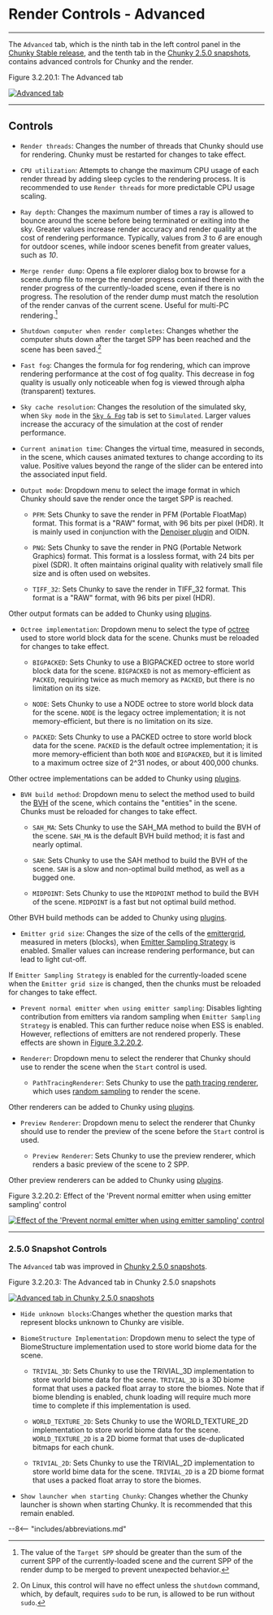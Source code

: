 # Render Controls - Advanced

---

The `Advanced` tab, which is the ninth tab in the left control panel in the [Chunky Stable release](../../../../getting_started/configuring_chunky_launcher#advanced-settings), and the tenth tab in the [Chunky 2.5.0 snapshots](../../../../getting_started/configuring_chunky_launcher#advanced-settings), contains advanced controls for Chunky and the render.

<div class="figure" id="figure-3-2-20-1">
  <p class="figure">
  Figure 3.2.20.1: The Advanced tab
  </p>
  <div class="figureimgcontainer">
    <a href="../../../../img/user_interface/render_controls/advanced_tab_2.4.x.png">
      <img class="figure" src="../../../../img/user_interface/render_controls/advanced_tab_2.4.x.png" alt="Advanced tab">
    </a>
  </div>
</div>

---

## Controls

- `Render threads`: Changes the number of threads that Chunky should use for rendering. Chunky must be restarted for changes to take effect.

- `CPU utilization`: Attempts to change the maximum CPU usage of each render thread by adding sleep cycles to the rendering process. It is recommended to use `Render threads` for more predictable CPU usage scaling.

- `Ray depth`: Changes the maximum number of times a ray is allowed to bounce around the scene before being terminated or exiting into the sky. Greater values increase render accuracy and render quality at the cost of rendering performance. Typically, values from *3* to *6* are enough for outdoor scenes, while indoor scenes benefit from greater values, such as *10*.

- `Merge render dump`: Opens a file explorer dialog box to browse for a scene.dump file to merge the render progress contained therein with the render progress of the currently-loaded scene, even if there is no progress. The resolution of the render dump must match the resolution of the render canvas of the current scene. Useful for multi-PC rendering.[^1]

- `Shutdown computer when render completes`: Changes whether the computer shuts down after the target SPP has been reached and the scene has been saved.[^2]

- `Fast fog`: Changes the formula for fog rendering, which can improve rendering performance at the cost of fog quality. This decrease in fog quality is usually only noticeable when fog is viewed through alpha (transparent) textures.

- `Sky cache resolution`: Changes the resolution of the simulated sky, when `Sky mode` in the [`Sky & Fog`](../sky_and_fog#sky-mode-settings) tab is set to `Simulated`. Larger values increase the accuracy of the simulation at the cost of render performance.

- `Current animation time`: Changes the virtual time, measured in seconds, in the scene, which causes animated textures to change according to its value. Positive values beyond the range of the slider can be entered into the associated input field.

- `Output mode`: Dropdown menu to select the image format in which Chunky should save the render once the target SPP is reached.

    - `PFM`: Sets Chunky to save the render in PFM (Portable FloatMap) format. This format is a "RAW" format, with 96 bits per pixel (HDR). It is mainly used in conjunction with the [Denoiser plugin](../../../../plugins/plugin_list#denoising-plugin) and OIDN.
    
    - `PNG`: Sets Chunky to save the render in PNG (Portable Network Graphics) format. This format is a lossless format, with 24 bits per pixel (SDR). It often maintains original quality with relatively small file size and is often used on websites.

    - `TIFF_32`: Sets Chunky to save the render in TIFF_32 format. This format is a "RAW" format, with 96 bits per pixel (HDR).

Other output formats can be added to Chunky using [plugins](../../../../plugins/chunky_plugins).

- `Octree implementation`: Dropdown menu to select the type of [octree](../../../technical/scene_format#octree) used to store world block data for the scene. Chunks must be reloaded for changes to take effect.

    - `BIGPACKED`: Sets Chunky to use a BIGPACKED octree to store world block data for the scene. `BIGPACKED` is not as memory-efficient as `PACKED`, requiring twice as much memory as `PACKED`, but there is no limitation on its size.

    - `NODE`: Sets Chunky to use a NODE octree to store world block data for the scene. `NODE` is the legacy octree implementation; it is not memory-efficient, but there is no limitation on its size.

    - `PACKED`: Sets Chunky to use a PACKED octree to store world block data for the scene. `PACKED` is the default octree implementation; it is more memory-efficient than both `NODE` and `BIGPACKED`, but it is limited to a maximum octree size of 2^31 nodes, or about 400,000 chunks.

Other octree implementations can be added to Chunky using [plugins](../../../../plugins/chunky_plugins).

- `BVH build method`: Dropdown menu to select the method used to build the [BVH](../../../technical/scene_format#octree) of the scene, which contains the "entities" in the scene. Chunks must be reloaded for changes to take effect.

    - `SAH_MA`: Sets Chunky to use the SAH_MA method to build the BVH of the scene. `SAH_MA` is the default BVH build method; it is fast and nearly optimal.

    - `SAH`: Sets Chunky to use the SAH method to build the BVH of the scene. `SAH` is a slow and non-optimal build method, as well as a bugged one.

    - `MIDPOINT`: Sets Chunky to use the `MIDPOINT` method to build the BVH of the scene. `MIDPOINT` is a fast but not optimal build method.

Other BVH build methods can be added to Chunky using [plugins](../../../../plugins/chunky_plugins).

- `Emitter grid size`: Changes the size of the cells of the [emittergrid](../../../introduction/next_event_estimation#emitter-sampling-strategy-ess), measured in meters (blocks), when [Emitter Sampling Strategy](../lighting#controls) is enabled. Smaller values can increase rendering performance, but can lead to light cut-off.

If `Emitter Sampling Strategy` is enabled for the currently-loaded scene when the `Emitter grid size` is changed, then the chunks must be reloaded for changes to take effect.

- `Prevent normal emitter when using emitter sampling`: Disables lighting contribution from emitters via random sampling when `Emitter Sampling Strategy` is enabled. This can further reduce noise when ESS is enabled. However, reflections of emitters are not rendered properly. These effects are shown in [Figure 3.2.20.2](#figure-3-2-20-2).

- `Renderer`: Dropdown menu to select the renderer that Chunky should use to render the scene when the `Start` control is used.

    - `PathTracingRenderer`: Sets Chunky to use the [path tracing renderer](../../../introduction/path_tracing), which uses [random sampling](../../../introduction/samples_and_noise) to render the scene.

Other renderers can be added to Chunky using [plugins](../../../../plugins/chunky_plugins).

- `Preview Renderer`: Dropdown menu to select the renderer that Chunky should use to render the preview of the scene before the `Start` control is used.

    - `Preview Renderer`: Sets Chunky to use the preview renderer, which renders a basic preview of the scene to 2 SPP.

Other preview renderers can be added to Chunky using [plugins](../../../../plugins/chunky_plugins).

<div class="figure" id="figure-3-2-20-2">
  <p class="figure">
  Figure 3.2.20.2: Effect of the 'Prevent normal emitter when using emitter sampling' control
  </p>
  <div class="figureimgcontainer">
    <a href="../../../../img/examples/render_controls/advanced/prevent_normal_emitter.png">
      <img class="figure" src="../../../../img/examples/render_controls/advanced/prevent_normal_emitter.png" alt="Effect of the 'Prevent normal emitter when using emitter sampling' control">
    </a>
  </div>
</div>

---

### 2.5.0 Snapshot Controls

The `Advanced` tab was improved in [Chunky 2.5.0 snapshots](../../../../getting_started/configuring_chunky_launcher#advanced-settings).

<div class="figure" id="figure-3-2-20-3">
  <p class="figure">
  Figure 3.2.20.3: The Advanced tab in Chunky 2.5.0 snapshots
  </p>
  <div class="figureimgcontainer">
    <a href="../../../../img/user_interface/render_controls/advanced_tab_2.5.0.png">
      <img class="figure" src="../../../../img/user_interface/render_controls/advanced_tab_2.5.0.png" alt="Advanced tab in Chunky 2.5.0 snapshots">
    </a>
  </div>
</div>

- `Hide unknown blocks`:Changes whether the question marks that represent blocks unknown to Chunky are visible.

- `BiomeStructure Implementation`: Dropdown menu to select the type of BiomeStructure implementation used to store world biome data for the scene.

    - `TRIVIAL_3D`: Sets Chunky to use the TRIVIAL_3D implementation to store world biome data for the scene. `TRIVIAL_3D` is a 3D biome format that uses a packed float array to store the biomes. Note that if biome blending is enabled, chunk loading will require much more time to complete if this implementation is used.

    - `WORLD_TEXTURE_2D`: Sets Chunky to use the WORLD_TEXTURE_2D implementation to store world biome data for the scene. `WORLD_TEXTURE_2D` is a 2D biome format that uses de-duplicated bitmaps for each chunk.

    - `TRIVIAL_2D`: Sets Chunky to use the TRIVIAL_2D implementation to store world bime data for the scene. `TRIVIAL_2D` is a 2D biome format that uses a packed float array to store the biomes.

- `Show launcher when starting Chunky`: Changes whether the Chunky launcher is shown when starting Chunky. It is recommended that this remain enabled.

[^1]: The value of the `Target SPP` should be greater than the sum of the current SPP of the currently-loaded scene and the current SPP of the render dump to be merged to prevent unexpected behavior.

[^2]: On Linux, this control will have no effect unless the `shutdown` command, which, by default, requires `sudo` to be run, is allowed to be run without `sudo`.

--8<-- "includes/abbreviations.md"
